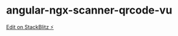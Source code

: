 # angular-ngx-scanner-qrcode-vu

[Edit on StackBlitz ⚡️](https://stackblitz.com/edit/angular-ngx-scanner-qrcode-6daizc)